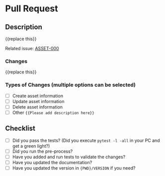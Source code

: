 # Pull Request

## Description

{{replace this}}

Related issue: [ASSET-000](https://pi-lab.atlassian.net/browse/ASSET-000)

### Changes

{{replace this}}

### Types of Changes (multiple options can be selected)

- [ ] Create asset information
- [ ] Update asset information
- [ ] Delete asset information
- [ ] Other `{{Please add description here}}`

## Checklist

- [ ] Did you pass the tests? (Did you execute `pytest -l -all` in your PC and get a green light?)
- [ ] Did you run the pre-process?
- [ ] Have you added and run tests to validate the changes?
- [ ] Have you updated the documentation?
- [ ] Have you updated the version in `{PWD}/VERSION` if you need?
